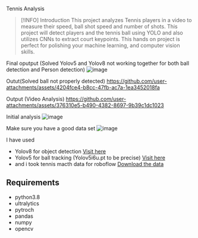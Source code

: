 Tennis Analysis

> [!INFO]
>Introduction
>This project analyzes Tennis players in a video to measure their speed, ball shot speed and number of shots. This project will detect players and the tennis ball using YOLO and also utilizes CNNs to extract court keypoints. This hands on project is perfect for polishing your machine learning, and computer vision skills. 


Final oputput (Solved Yolov5 and Yolov8 not working together for both ball detection and Person detection)
![image](https://github.com/user-attachments/assets/0cacad9c-b27e-4c38-9cdb-f5ca5c37a478)


Outut(Solved ball not properly detected)
https://github.com/user-attachments/assets/4204fce4-b8cc-47fb-ac7a-1ea3452018fa


Output (Video Analysis)
https://github.com/user-attachments/assets/376310e5-b490-4382-8697-9b39c1dc1023


Initial analysis
![image](https://github.com/user-attachments/assets/09723fd3-958c-4174-9475-c1fbc26e80d4)

Make sure you have a good data set
![image](https://github.com/user-attachments/assets/258f23bc-dc98-49ec-ad4e-2e45ede5cbe5)

I have used 
- Yolov8 for object detection [Visit here](https://github.com/ultralytics/yolov5?tab=readme-ov-file)
- Yolov5 for ball tracking (Yolov5i6u.pt to be precise) [Visit here](https://github.com/ultralytics/ultralytics)
- and i took tennis macth data for roboflow [Download the data](https://universe.roboflow.com/viren-dhanwani/tennis-ball-detection)


## Requirements
* python3.8
* ultralytics
* pytroch
* pandas
* numpy 
* opencv
